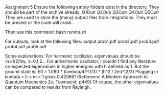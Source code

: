 Assignment 5
Ensure the following empty folders exist in the directory. They should be part of the archive already.
Q1Out/
Q2Out/
Q3Out/
Q4Out/
Q5Out/
They are used to store the (many) output files from integrations. They must be present or the code will crash.

Then use this command:
bash runme.sh

For outputs, look at the following files:
output
prob1.pdf
prob2.pdf
prob3.pdf
prob4.pdf
prob5.pdf

Some explanations:
For harmonic oscillator, eigenvalues should be (n+1/2)hw, n=0,1,2...
For anharmonic oscillator, I couldn't find any literature on expected eigenvalues in higher energies with h defined as 1. But the ground state is:
E0 = 1.060 * (lambda/4)^(1/3) * (h^2 / 2m)^(2/3)
Plugging in lambda = h = m = 1 gives 0.420661
(Reference: A Modern Approach to Quantum Mechanics 2e, Townsend, p449)
Of course, the other eigenvalues can be compared to results from Rayleigh.